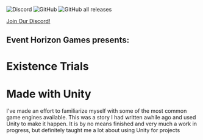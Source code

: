 ![Discord](https://img.shields.io/discord/443469615780200460?color=purple&label=Event%20Horizon%20Discord&logo=discord) ![GitHub](https://img.shields.io/github/license/event-horizon-games/existence-trials) ![GitHub all releases](https://img.shields.io/github/downloads/Event-Horizon-games/existence-trials/total)

[Join Our Discord!](https://discord.com/invite/FMp2zhT)

## Event Horizon Games presents:

# Existence Trials

# Made with Unity

I've made an effort to familiarize myself with some of the most common game engines available. This was a story I had written awhile ago and used Unity to make it happen. It is by no means finished and very much a work in progress, but definitely taught me a lot about using Unity for projects
